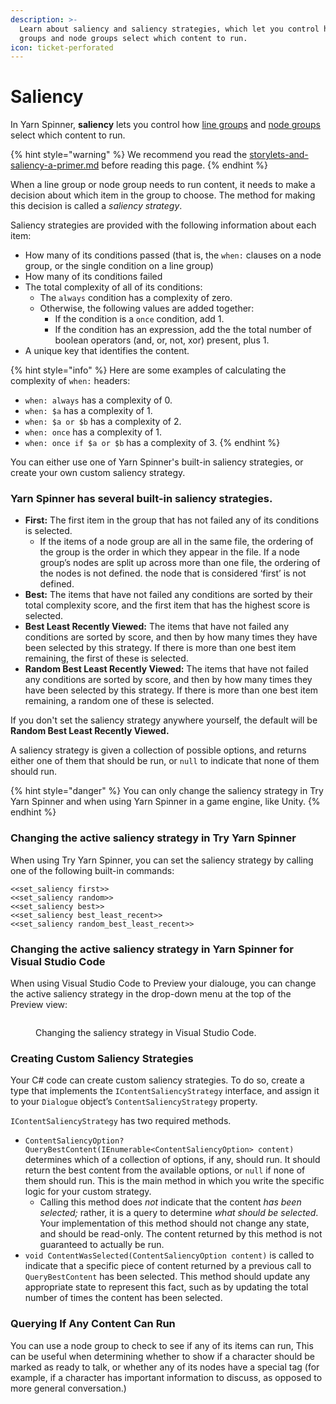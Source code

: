 ```yaml
---
description: >-
  Learn about saliency and saliency strategies, which let you control how line
  groups and node groups select which content to run.
icon: ticket-perforated
---
```


# Saliency

In Yarn Spinner, **saliency** lets you control how [line groups](../scripting-fundamentals/line-groups.md) and [node groups](node-groups.md) select which content to run.

{% hint style="warning" %}
We recommend you read the [storylets-and-saliency-a-primer.md](storylets-and-saliency-a-primer.md "mention") before reading this page.&#x20;
{% endhint %}

When a line group or node group needs to run content, it needs to make a decision about which item in the group to choose. The method for making this decision is called a _saliency strategy_.

Saliency strategies are provided with the following information about each item:

* How many of its conditions passed (that is, the `when:` clauses on a node group, or the single condition on a line group)
* How many of its conditions failed
* The total complexity of all of its conditions:
  * The `always` condition has a complexity of zero.
  * Otherwise, the following values are added together:
    * If the condition is a `once` condition, add 1.
    * If the condition has an expression, add the the total number of boolean operators (and, or, not, xor) present, plus 1.
* A unique key that identifies the content.

{% hint style="info" %}
Here are some examples of calculating the complexity of `when:` headers:

* `when: always` has a complexity of 0.
* `when: $a` has a complexity of 1.
* `when: $a or $b` has a complexity of 2.
* `when: once` has a complexity of 1.
* `when: once if $a or $b` has a complexity of 3.
{% endhint %}

You can either use one of Yarn Spinner's built-in saliency strategies, or create your own custom saliency strategy.

### Yarn Spinner has several built-in saliency strategies.

* **First:** The first item in the group that has not failed any of its conditions is selected.
  * If the items of a node group are all in the same file, the ordering of the group is the order in which they appear in the file. If a node group’s nodes are split up across more than one file, the ordering of the nodes is not defined. the node that is considered ‘first’ is not defined.
* **Best:** The items that have not failed any conditions are sorted by their total complexity score, and the first item that has the highest score is selected.
* **Best Least Recently Viewed:** The items that have not failed any conditions are sorted by score, and then by how many times they have been selected by this strategy. If there is more than one best item remaining, the first of these is selected.
* **Random Best Least Recently Viewed:** The items that have not failed any conditions are sorted by score, and then by how many times they have been selected by this strategy. If there is more than one best item remaining, a random one of these is selected.

If you don't set the saliency strategy anywhere yourself, the default will be **Random Best Least Recently Viewed.**

A saliency strategy is given a collection of possible options, and returns either one of them that should be run, or `null` to indicate that none of them should run.

{% hint style="danger" %}
You can only change the saliency strategy in Try Yarn Spinner and when using Yarn Spinner in a game engine, like Unity.&#x20;
{% endhint %}

### Changing the active saliency strategy in Try Yarn Spinner

When using Try Yarn Spinner, you can set the saliency strategy by calling one of the following built-in commands:

```
<<set_saliency first>>
<<set_saliency random>>
<<set_saliency best>>
<<set_saliency best_least_recent>>
<<set_saliency random_best_least_recent>>
```

### Changing the active saliency strategy in Yarn Spinner for Visual Studio Code

When using Visual Studio Code to Preview your dialouge, you can change the active saliency strategy in the drop-down menu at the top of the Preview view:

<figure><img src="../../.gitbook/assets/Screenshot 2025-05-15 at 12.50.36 pm.png" alt=""><figcaption><p>Changing the saliency strategy in Visual Studio Code.</p></figcaption></figure>

### Creating Custom Saliency Strategies

Your C# code can create custom saliency strategies. To do so, create a type that implements the `IContentSaliencyStrategy` interface, and assign it to your `Dialogue` object’s `ContentSaliencyStrategy` property.

`IContentSaliencyStrategy` has two required methods.

* `ContentSaliencyOption? QueryBestContent(IEnumerable<ContentSaliencyOption> content)` determines which of a collection of options, if any, should run. It should return the best content from the available options, or `null` if none of them should run. This is the main method in which you write the specific logic for your custom strategy.
  * Calling this method does _not_ indicate that the content _has been selected;_ rather, it is a query to determine _what should be selected_. Your implementation of this method should not change any state, and should be read-only. The content returned by this method is not guaranteed to actually be run.
* `void ContentWasSelected(ContentSaliencyOption content)` is called to indicate that a specific piece of content returned by a previous call to `QueryBestContent` has been selected. This method should update any appropriate state to represent this fact, such as by updating the total number of times the content has been selected.

### Querying If Any Content Can Run

You can use a node group to check to see if any of its items can run, This can be useful when determining whether to show if a character should be marked as ready to talk, or whether any of its nodes have a special tag (for example, if a character has important information to discuss, as opposed to more general conversation.)
